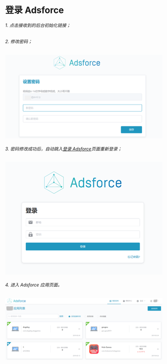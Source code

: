 
# 登录 Adsforce

###### 1. 点击接收到的后台初始化链接；

###### 2. 修改密码；

![change-password](change-password.png)
    
###### 3. 密码修改成功后，自动跳入[登录 Adsforce](https://demo-portal.adsforce.io/login)页面重新登录；

![log-in](log-in.png)

###### 4. 进入 Adsforce 应用页面。
![app](app.PNG)